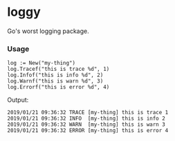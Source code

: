 # loggy

Go's worst logging package.

### Usage
```
log := New("my-thing")
log.Tracef("this is trace %d", 1)
log.Infof("this is info %d", 2)
log.Warnf("this is warn %d", 3)
log.Errorf("this is error %d", 4)
```

Output:
```
2019/01/21 09:36:32 TRACE [my-thing] this is trace 1
2019/01/21 09:36:32 INFO  [my-thing] this is info 2
2019/01/21 09:36:32 WARN  [my-thing] this is warn 3
2019/01/21 09:36:32 ERROR [my-thing] this is error 4
```
